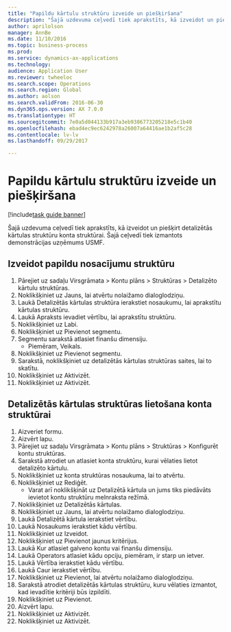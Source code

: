 ```yaml
--- 
title: "Papildu kārtulu struktūru izveide un piešķiršana"
description: "Šajā uzdevuma ceļvedī tiek aprakstīts, kā izveidot un piešķirt detalizētās kārtulas struktūru konta struktūrai."
author: aprilolson
manager: AnnBe
ms.date: 11/10/2016
ms.topic: business-process
ms.prod: 
ms.service: dynamics-ax-applications
ms.technology: 
audience: Application User
ms.reviewer: twheeloc
ms.search.scope: Operations
ms.search.region: Global
ms.author: aolson
ms.search.validFrom: 2016-06-30
ms.dyn365.ops.version: AX 7.0.0
ms.translationtype: HT
ms.sourcegitcommit: 7e0a5d044133b917a3eb9386773205218e5c1b40
ms.openlocfilehash: ebad4ec9ec6242978a26007a64416ae1b2af5c28
ms.contentlocale: lv-lv
ms.lasthandoff: 09/29/2017

---
```

# <a name="create-and-assign-advanced-rule-structures"></a>Papildu kārtulu struktūru izveide un piešķiršana

[!include[task guide banner](../../includes/task-guide-banner.md)]

Šajā uzdevuma ceļvedī tiek aprakstīts, kā izveidot un piešķirt detalizētās kārtulas struktūru konta struktūrai. Šajā ceļvedī tiek izmantots demonstrācijas uzņēmums USMF.


## <a name="create-an-advanced-rule-structure"></a>Izveidot papildu nosacījumu struktūru
1. Pārejiet uz sadaļu Virsgrāmata > Kontu plāns > Struktūras > Detalizēto kārtulu struktūras.
2. Noklikšķiniet uz Jauns, lai atvērtu nolaižamo dialoglodziņu.
3. Laukā Detalizētās kārtulas struktūra ierakstiet nosaukumu, lai aprakstītu kārtulas struktūru.
4. Laukā Apraksts ievadiet vērtību, lai aprakstītu struktūru.
5. Noklikšķiniet uz Labi.
6. Noklikšķiniet uz Pievienot segmentu.
7. Segmentu sarakstā atlasiet finanšu dimensiju.
    * Piemēram, Veikals.  
8. Noklikšķiniet uz Pievienot segmentu.
9. Sarakstā, noklikšķiniet uz detalizētās kārtulas struktūras saites, lai to skatītu.
10. Noklikšķiniet uz Aktivizēt.
11. Noklikšķiniet uz Aktivizēt.

## <a name="apply-an-advanced-rule-structure-to-an-account-structure"></a>Detalizētās kārtulas struktūras lietošana konta struktūrai
1. Aizveriet formu.
2. Aizvērt lapu.
3. Pārejiet uz sadaļu Virsgrāmata > Kontu plāns > Struktūras > Konfigurēt kontu struktūras.
4. Sarakstā atrodiet un atlasiet konta struktūru, kurai vēlaties lietot detalizēto kārtulu.
5. Noklikšķiniet uz konta struktūras nosaukuma, lai to atvērtu.
6. Noklikšķiniet uz Rediģēt.
    * Varat arī noklikšķināt uz Detalizētā kārtula un jums tiks piedāvāts ievietot kontu struktūru melnraksta režīmā.  
7. Noklikšķiniet uz Detalizētās kārtulas.
8. Noklikšķiniet uz Jauns, lai atvērtu nolaižamo dialoglodziņu.
9. Laukā Detalizētā kārtula ierakstiet vērtību.
10. Laukā Nosaukums ierakstiet kādu vērtību.
11. Noklikšķiniet uz Izveidot.
12. Noklikšķiniet uz Pievienot jaunus kritērijus.
13. Laukā Kur atlasiet galveno kontu vai finanšu dimensiju.
14. Laukā Operators atlasiet kādu opciju, piemēram, ir starp un ietver.
15. Laukā Vērtība ierakstiet kādu vērtību.
16. Laukā Caur ierakstiet vērtību.
17. Noklikšķiniet uz Pievienot, lai atvērtu nolaižamo dialoglodziņu.
18. Sarakstā atrodiet detalizētās kārtulas struktūru, kuru vēlaties izmantot, kad ievadītie kritēriji būs izpildīti.
19. Noklikšķiniet uz Pievienot.
20. Aizvērt lapu.
21. Noklikšķiniet uz Aktivizēt.
22. Noklikšķiniet uz Aktivizēt.


